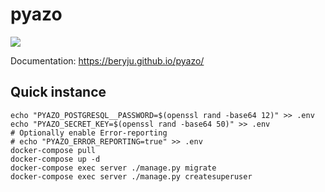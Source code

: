 # pyazo

![](https://github.com/BeryJu/pyazo/workflows/pyazo-ci/badge.svg)

Documentation: https://beryju.github.io/pyazo/

## Quick instance

```
echo "PYAZO_POSTGRESQL__PASSWORD=$(openssl rand -base64 12)" >> .env
echo "PYAZO_SECRET_KEY=$(openssl rand -base64 50)" >> .env
# Optionally enable Error-reporting
# echo "PYAZO_ERROR_REPORTING=true" >> .env
docker-compose pull
docker-compose up -d
docker-compose exec server ./manage.py migrate
docker-compose exec server ./manage.py createsuperuser
```
